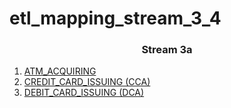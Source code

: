 # etl_mapping_stream_3_4

<h3 style="text-align: center;">Stream 3a</h3>
<ol>
    <li><a href="atm_acquiring/index.php?name=atm_acquiring&channel_code=ATQ">ATM_ACQUIRING</a></li>  
        <li><a href="credit_card_issuing_cca/index.php?name=credit_card_issuing&channel_code=CCA">CREDIT_CARD_ISSUING (CCA)</a></li>  
        <li><a href="debit_card_issuing_dca/index.php?name=debit_card_issuing&channel_code=DCA">DEBIT_CARD_ISSUING (DCA)</a></li>  
</ul>